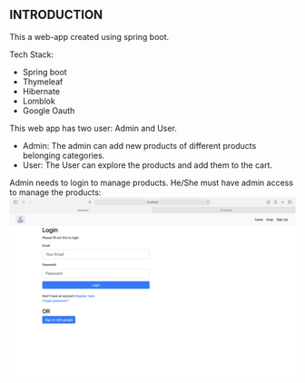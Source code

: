 INTRODUCTION
------------

This a web-app created using spring boot. 

Tech Stack:
* Spring boot
* Thymeleaf
* Hibernate
* Lomblok
* Google Oauth

This web app has two user: Admin and User.

* Admin: The admin can add new products of different products belonging categories.
* User: The User can explore the products and add them to the cart.

Admin needs to login to manage products. He/She must have admin access to manage the products:
![Admin](https://github.com/abhi-146/E-Commerce-Web-App/blob/master/src/main/resources/static/images/Login.png)
